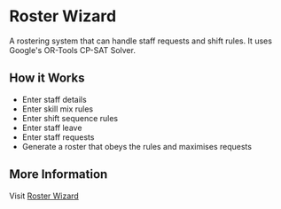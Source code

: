 # Roster Wizard

A rostering system that can handle staff requests and shift rules.
It uses Google's OR-Tools CP-SAT Solver.

## How it Works

- Enter staff details
- Enter skill mix rules
- Enter shift sequence rules
- Enter staff leave
- Enter staff requests
- Generate a roster that obeys the rules and maximises requests

## More Information

Visit [Roster Wizard](https://www.galojix.com/roster/)

![<img src="https://www.galojix.com/static/media/uploads/roster.png">](https://www.galojix.com/roster/)
